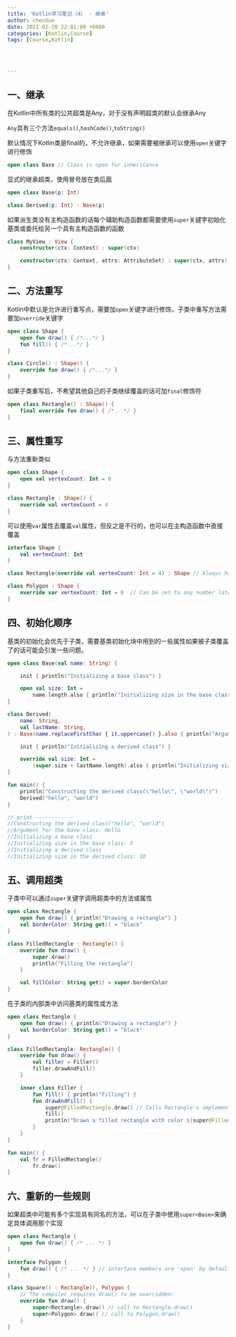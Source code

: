 ```yaml
---
title: 'Kotlin学习笔记（4） - 继承'
author: chenXue
date: 2021-02-20 22:01:00 +0800
categories: [Kotlin,Course]
tags: [Course,Kotlin]




---
```






 ## 一、继承

在Kotlin中所有类的公共超类是Any，对于没有声明超类的默认会继承Any

`Any`具有三个方法`equals()`,`hashCode()`,`toString()`

默认情况下Kotlin类是final的，不允许继承，如果需要被继承可以使用`open`关键字进行修饰

```kotlin
open class Base // Class is open for inheritance
```

显式的继承超类，使用冒号放在类后面

```kotlin
open class Base(p: Int)

class Derived(p: Int) : Base(p)
```

如果派生类没有主构造函数的话每个辅助构造函数都需要使用`super`关键字初始化基类或委托给另一个具有主构造函数的函数

```kotlin
class MyView : View {
    constructor(ctx: Context) : super(ctx)

    constructor(ctx: Context, attrs: AttributeSet) : super(ctx, attrs)
}
```

## 二、方法重写

Kotlin中默认是允许进行重写点，需要加`open`关键字进行修饰，子类中重写方法需要加`override`关键字

```kotlin
open class Shape {
    open fun draw() { /*...*/ }
    fun fill() { /*...*/ }
}

class Circle() : Shape() {
    override fun draw() { /*...*/ }
}
```

如果子类重写后，不希望其他自己的子类继续覆盖的话可加`final`修饰符

```kotlin
open class Rectangle() : Shape() {
    final override fun draw() { /*...*/ }
}
```

## 三、属性重写

与方法重新类似

```kotlin
open class Shape {
    open val vertexCount: Int = 0
}

class Rectangle : Shape() {
    override val vertexCount = 4
}
```

可以使用`var`属性去覆盖`val`属性，但反之是不行的，也可以在主构造函数中直接覆盖

```kotlin
interface Shape {
    val vertexCount: Int
}

class Rectangle(override val vertexCount: Int = 4) : Shape // Always has 4 vertices

class Polygon : Shape {
    override var vertexCount: Int = 0  // Can be set to any number later
}
```

## 四、初始化顺序

基类的初始化会优先于子类，需要基类初始化块中用到的一些属性如果被子类覆盖了的话可能会引发一些问题。

```kotlin
open class Base(val name: String) {

    init { println("Initializing a base class") }

    open val size: Int = 
        name.length.also { println("Initializing size in the base class: $it") }
}

class Derived(
    name: String,
    val lastName: String,
) : Base(name.replaceFirstChar { it.uppercase() }.also { println("Argument for the base class: $it") }) {

    init { println("Initializing a derived class") }

    override val size: Int =
        (super.size + lastName.length).also { println("Initializing size in the derived class: $it") }
}

fun main() {
    println("Constructing the derived class(\"hello\", \"world\")")
    Derived("hello", "world")
}

// print ------------
//Constructing the derived class("hello", "world")
//Argument for the base class: Hello
//Initializing a base class
//Initializing size in the base class: 5
//Initializing a derived class
//Initializing size in the derived class: 10


```

## 五、调用超类

子类中可以通过`super`关键字调用超类中的方法或属性

```kotlin
open class Rectangle {
    open fun draw() { println("Drawing a rectangle") }
    val borderColor: String get() = "black"
}

class FilledRectangle : Rectangle() {
    override fun draw() {
        super.draw()
        println("Filling the rectangle")
    }

    val fillColor: String get() = super.borderColor
}
```

在子类的内部类中访问基类的属性或方法

```kotlin
open class Rectangle {
    open fun draw() { println("Drawing a rectangle") }
    val borderColor: String get() = "black"
}

class FilledRectangle: Rectangle() {
    override fun draw() {
        val filler = Filler()
        filler.drawAndFill()
    }

    inner class Filler {
        fun fill() { println("Filling") }
        fun drawAndFill() {
            super@FilledRectangle.draw() // Calls Rectangle's implementation of draw()
            fill()
            println("Drawn a filled rectangle with color ${super@FilledRectangle.borderColor}") // Uses Rectangle's implementation of borderColor's get()
        }
    }
}

fun main() {
    val fr = FilledRectangle()
        fr.draw()
}
```

## 六、重新的一些规则

如果超类中可能有多个实现具有同名的方法，可以在子类中使用`super<Base>`来确定具体调用那个实现

```kotlin
open class Rectangle {
    open fun draw() { /* ... */ }
}

interface Polygon {
    fun draw() { /* ... */ } // interface members are 'open' by default
}

class Square() : Rectangle(), Polygon {
    // The compiler requires draw() to be overridden:
    override fun draw() {
        super<Rectangle>.draw() // call to Rectangle.draw()
        super<Polygon>.draw() // call to Polygon.draw()
    }
}
```

